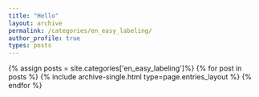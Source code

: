 ```yaml
---
title: "Hello"
layout: archive
permalink: /categories/en_easy_labeling/
author_profile: true
types: posts
---
```


{% assign posts = site.categories['en_easy_labeling']%}
{% for post in posts %}
  {% include archive-single.html type=page.entries_layout %}
{% endfor %}
